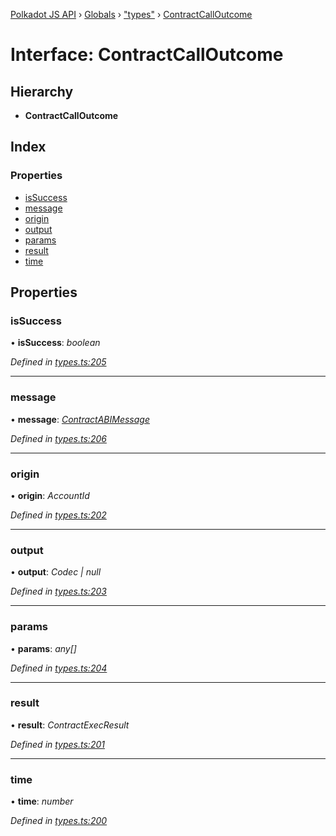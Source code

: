 [Polkadot JS API](../README.md) › [Globals](../globals.md) › ["types"](../modules/_types_.md) › [ContractCallOutcome](_types_.contractcalloutcome.md)

# Interface: ContractCallOutcome

## Hierarchy

* **ContractCallOutcome**

## Index

### Properties

* [isSuccess](_types_.contractcalloutcome.md#issuccess)
* [message](_types_.contractcalloutcome.md#message)
* [origin](_types_.contractcalloutcome.md#origin)
* [output](_types_.contractcalloutcome.md#output)
* [params](_types_.contractcalloutcome.md#params)
* [result](_types_.contractcalloutcome.md#result)
* [time](_types_.contractcalloutcome.md#time)

## Properties

###  isSuccess

• **isSuccess**: *boolean*

*Defined in [types.ts:205](https://github.com/polkadot-js/api/blob/5671af8db7/packages/api-contract/src/types.ts#L205)*

___

###  message

• **message**: *[ContractABIMessage](_types_.contractabimessage.md)*

*Defined in [types.ts:206](https://github.com/polkadot-js/api/blob/5671af8db7/packages/api-contract/src/types.ts#L206)*

___

###  origin

• **origin**: *AccountId*

*Defined in [types.ts:202](https://github.com/polkadot-js/api/blob/5671af8db7/packages/api-contract/src/types.ts#L202)*

___

###  output

• **output**: *Codec | null*

*Defined in [types.ts:203](https://github.com/polkadot-js/api/blob/5671af8db7/packages/api-contract/src/types.ts#L203)*

___

###  params

• **params**: *any[]*

*Defined in [types.ts:204](https://github.com/polkadot-js/api/blob/5671af8db7/packages/api-contract/src/types.ts#L204)*

___

###  result

• **result**: *ContractExecResult*

*Defined in [types.ts:201](https://github.com/polkadot-js/api/blob/5671af8db7/packages/api-contract/src/types.ts#L201)*

___

###  time

• **time**: *number*

*Defined in [types.ts:200](https://github.com/polkadot-js/api/blob/5671af8db7/packages/api-contract/src/types.ts#L200)*
